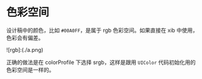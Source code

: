 # 色彩空间

设计稿中的颜色，比如 `#00A0FF`，是属于 rgb 色彩空间。如果直接在 xib 中使用，色彩会有偏差。

![rgb]:(./a.png)

正确的做法是在 colorProfile 下选择 srgb，这样是跟用 `UIColor` 代码初始化用的色彩空间是一样的。



